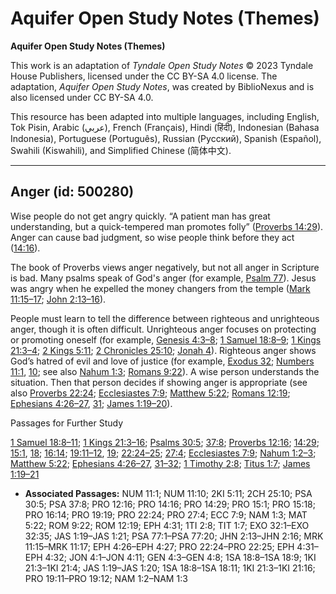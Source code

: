 # Aquifer Open Study Notes (Themes)

**Aquifer Open Study Notes (Themes)**

This work is an adaptation of *Tyndale Open Study Notes* © 2023 Tyndale House Publishers, licensed under the CC BY\-SA 4\.0 license. The adaptation, *Aquifer Open Study Notes*, was created by BiblioNexus and is also licensed under CC BY\-SA 4\.0\.

This resource has been adapted into multiple languages, including English, Tok Pisin, Arabic (عربي), French (Français), Hindi (हिंदी), Indonesian (Bahasa Indonesia), Portuguese (Português), Russian (Русский), Spanish (Español), Swahili (Kiswahili), and Simplified Chinese (简体中文).



--------------------------------

## Anger (id: 500280)

Wise people do not get angry quickly. “A patient man has great understanding, but a quick\-tempered man promotes folly” ([Proverbs 14:29](https://ref.ly/Prov14:29)). Anger can cause bad judgment, so wise people think before they act ([14:16](https://ref.ly/Prov14:16)).

The book of Proverbs views anger negatively, but not all anger in Scripture is bad. Many psalms speak of God's anger (for example, [Psalm 77](https://ref.ly/Ps77:1-Ps77:20)). Jesus was angry when he expelled the money changers from the temple ([Mark 11:15–17](https://ref.ly/Mark11:15-Mark11:17); [John 2:13–16](https://ref.ly/John2:13-John2:16)). 

People must learn to tell the difference between righteous and unrighteous anger, though it is often difficult. Unrighteous anger focuses on protecting or promoting oneself (for example, [Genesis 4:3–8](https://ref.ly/Gen4:3-Gen4:8); [1 Samuel 18:8–9](https://ref.ly/1Sam18:8-1Sam18:9); [1 Kings 21:3–4](https://ref.ly/1Kgs21:3-1Kgs21:4); [2 Kings 5:11](https://ref.ly/2Kgs5:11); [2 Chronicles 25:10](https://ref.ly/2Chr25:10); [Jonah 4](https://ref.ly/Jonah4:1-Jonah4:11)). Righteous anger shows God’s hatred of evil and love of justice (for example, [Exodus 32](https://ref.ly/Exod32:1-Exod32:35); [Numbers 11:1](https://ref.ly/Num11:1), [10](https://ref.ly/Num11:10); see also [Nahum 1:3](https://ref.ly/Nah1:3); [Romans 9:22](https://ref.ly/Rom9:22)). A wise person understands the situation. Then that person decides if showing anger is appropriate (see also [Proverbs 22:24](https://ref.ly/Prov22:24); [Ecclesiastes 7:9](https://ref.ly/Eccl7:9); [Matthew 5:22](https://ref.ly/Matt5:22); [Romans 12:19](https://ref.ly/Rom12:19); [Ephesians 4:26–27](https://ref.ly/Eph4:26-Eph4:27), [31](https://ref.ly/Eph4:31); [James 1:19–20](https://ref.ly/Jas1:19-Jas1:20)).

Passages for Further Study

[1 Samuel 18:8–11](https://ref.ly/1Sam18:8-1Sam18:11); [1 Kings 21:3–16](https://ref.ly/1Kgs21:3-1Kgs21:16); [Psalms 30:5](https://ref.ly/Ps30:5); [37:8](https://ref.ly/Ps37:8); [Proverbs 12:16](https://ref.ly/Prov12:16); [14:29](https://ref.ly/Prov14:29); [15:1](https://ref.ly/Prov15:1), [18](https://ref.ly/Prov15:18); [16:14](https://ref.ly/Prov16:14); [19:11–12](https://ref.ly/Prov19:11-Prov19:12), [19](https://ref.ly/Prov19:19); [22:24–25](https://ref.ly/Prov22:24-Prov22:25); [27:4](https://ref.ly/Prov27:4); [Ecclesiastes 7:9](https://ref.ly/Eccl7:9); [Nahum 1:2–3](https://ref.ly/Nah1:2-Nah1:3); [Matthew 5:22](https://ref.ly/Matt5:22); [Ephesians 4:26–27](https://ref.ly/Eph4:26-Eph4:27), [31–32](https://ref.ly/Eph4:31-Eph4:32); [1 Timothy 2:8](https://ref.ly/1Tim2:8); [Titus 1:7](https://ref.ly/Titus1:7); [James 1:19–21](https://ref.ly/Jas1:19-Jas1:21)

* **Associated Passages:** NUM 11:1; NUM 11:10; 2KI 5:11; 2CH 25:10; PSA 30:5; PSA 37:8; PRO 12:16; PRO 14:16; PRO 14:29; PRO 15:1; PRO 15:18; PRO 16:14; PRO 19:19; PRO 22:24; PRO 27:4; ECC 7:9; NAM 1:3; MAT 5:22; ROM 9:22; ROM 12:19; EPH 4:31; 1TI 2:8; TIT 1:7; EXO 32:1–EXO 32:35; JAS 1:19–JAS 1:21; PSA 77:1–PSA 77:20; JHN 2:13–JHN 2:16; MRK 11:15–MRK 11:17; EPH 4:26–EPH 4:27; PRO 22:24–PRO 22:25; EPH 4:31–EPH 4:32; JON 4:1–JON 4:11; GEN 4:3–GEN 4:8; 1SA 18:8–1SA 18:9; 1KI 21:3–1KI 21:4; JAS 1:19–JAS 1:20; 1SA 18:8–1SA 18:11; 1KI 21:3–1KI 21:16; PRO 19:11–PRO 19:12; NAM 1:2–NAM 1:3

